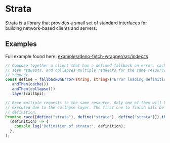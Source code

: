# Strata

Strata is a library that provides a small set of standard interfaces for
building network-based clients and servers.

## Examples

Full example found here:
[examples/deno-fetch-wrapper/src/index.ts](examples/deno-fetch-wrapper/src/index.ts)

```typescript
// Compose together a client that has a defined fallback on error, caches previously
// seen requests, and collapses multiple requests for the same resource into a single
// request.
const define = fallbackOnError<string, string>("Error loading definition")
  .andThen(cache())
  .andThen(collapse())
  .layer(callApi);

// Race multiple requests to the same resource. Only one of them will be
// executed due to the collapse layer. The first one to finish will be used as the
// definition.
Promise.race([define("strata"), define("strata"), define("strata")]).then(
  (definition) => {
    console.log("Definition of strata:", definition);
  },
);
```
